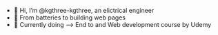 - 👋 Hi, I’m @kgthree-kgthree, an elictrical engineer
- 👀 From batteries to building web pages 
- 🌱 Currently doing --> End to and Web development course by Udemy

<!---
kgthree-kgthree/kgthree-kgthree is a ✨ special ✨ repository because its `README.md` (this file) appears on your GitHub profile.
You can click the Preview link to take a look at your changes.
--->
